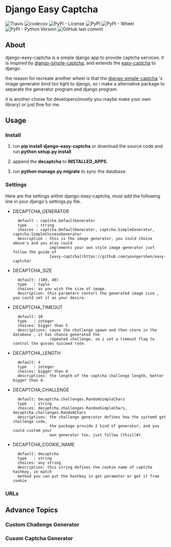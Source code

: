 # Django Easy Captcha

![Travis](https://img.shields.io/travis/youngershen/django-easy-captcha.svg)
![codecov](https://codecov.io/gh/youngershen/django-easy-captcha/branch/develop/graph/badge.svg)
![PyPI - License](https://img.shields.io/pypi/l/django-easy-captcha.svg)
![PyPI](https://img.shields.io/pypi/v/django-easy-captcha.svg)
![PyPI - Wheel](https://img.shields.io/pypi/wheel/django-easy-captcha.svg)
![PyPI - Python Version](https://img.shields.io/pypi/pyversions/django-easy-captcha.svg)
![GitHub last commit](https://img.shields.io/github/last-commit/youngershen/django-easy-captcha.svg)

## About

django-easy-captcha is a simple django app to provide captcha services. 
it is inspired by [django-simple-captcha](https://github.com/mbi/django-simple-captcha), 
and extends the [easy-captcha](https://github.com/youngershen/easy-captcha) to django.

the reason for recreate another wheel is that the  [django-simple-captcha](https://github.com/mbi/django-simple-captcha)
's image generator bind too tight to django, so i make a alternative package to separate the generator program and
django program.

it is another choise for developers(mostly you maybe make your own library) or just fine for me.

## Usage

### Install

1. run **pip install django-easy-captcha** or download the source code and run **python setup.py install**

2. append the **decaptcha** to **INSTALLED_APPS**.

3. run **python manage.py migrate** to sync the database.

### Settings

Here are the settings within django-easy-captcha, must add the following line in your django's settings.py file.

* DECAPTCHA_GENERATOR
    
        default : captcha.DefaultGenerator
        type    : string
        choices : captcha.DefaultGenerator, captcha.SimpleGenerator, captcha.SimpleChineseGenerator
        description : this is the image generator, you could choise above's and you also could
                      implements your own style image generator just follow the guide of 
                      [easy-captcha](https://github.com/youngershen/easy-captcha)
        
        

* DECAPTCHA_SIZE

        default: (100, 40)
        type   : tuple
        choises: as you wish the size of image.
        description: this paramters contorl the generated image size , you could set it as your desire.
        
* DECAPTCHA_TIMEOUT

        default: 10
        type   : integer
        choises: bigger than 5
        descriptions: cause the challenge spawn and then store in the database , it has chance generated the
                      repeated challenge, so i set a timeout flag to control the gusses succeed rate.
                      
* DECAPTCHA_LENGTH

        default: 4
        type   : integer
        choices: bigger than 4
        descriptions: the length of the captcha challenge length, better bigger than 4.          
        
* DECAPTCHA_CHALLENGE

        default: decaptcha.challenges.RandomSimpleChars
        type   : string
        choices: decaptcha.challenges.RandomSimpleChars, decaptcha.challenges.RandomChars
        descriptions: the challenge generator defines how the systemd get challenge code,
                      the package provide 2 kind of generator, and you could custom your 
                      own generator too, just follow [this](#)
                     

* DECAPTCHA_COOKIE_NAME
    
        default: decaptcha
        type   : string
        choices: any string
        description: this string defines the cookie name of captcha hashkey, in match
        method you can put the hashkey in get parameter or get it from cookie

 
### URLs

## Advance Topics

### Custom Challenge Generator

### Cusom Captcha Generator

